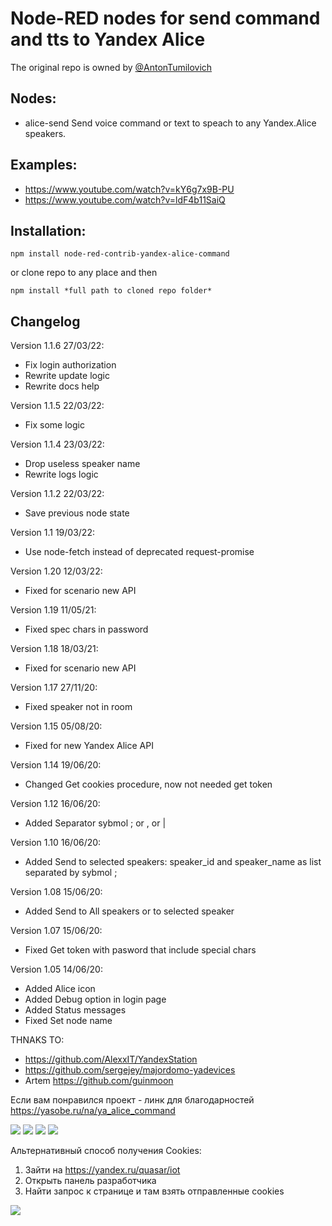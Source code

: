 # Node-RED nodes for send command and tts to Yandex Alice

The original repo is owned by [@AntonTumilovich](https://github.com/AntonTumilovich/https-flows.nodered.org-node-node-red-contrib-yandex-alice-command)

## Nodes:

-   alice-send Send voice command or text to speach to any Yandex.Alice speakers.

## Examples:

-   https://www.youtube.com/watch?v=kY6g7x9B-PU
-   https://www.youtube.com/watch?v=ldF4b11SaiQ

## Installation:

`npm install node-red-contrib-yandex-alice-command`

or clone repo to any place and then

`npm install *full path to cloned repo folder*`

## Changelog

Version 1.1.6 27/03/22:

-   Fix login authorization
-   Rewrite update logic
-   Rewrite docs help

Version 1.1.5 22/03/22:

-   Fix some logic

Version 1.1.4 23/03/22:

-   Drop useless speaker name
-   Rewrite logs logic

Version 1.1.2 22/03/22:

-   Save previous node state

Version 1.1 19/03/22:

-   Use node-fetch instead of deprecated request-promise

Version 1.20 12/03/22:

-   Fixed for scenario new API

Version 1.19 11/05/21:

-   Fixed spec chars in password

Version 1.18 18/03/21:

-   Fixed for scenario new API

Version 1.17 27/11/20:

-   Fixed speaker not in room

Version 1.15 05/08/20:

-   Fixed for new Yandex Alice API

Version 1.14 19/06/20:

-   Changed Get cookies procedure, now not needed get token

Version 1.12 16/06/20:

-   Added Separator sybmol ; or , or |

Version 1.10 16/06/20:

-   Added Send to selected speakers: speaker_id and speaker_name as list separated by sybmol ;

Version 1.08 15/06/20:

-   Added Send to All speakers or to selected speaker

Version 1.07 15/06/20:

-   Fixed Get token with pasword that include special chars

Version 1.05 14/06/20:

-   Added Alice icon
-   Added Debug option in login page
-   Added Status messages
-   Fixed Set node name

THNAKS TO:

-   https://github.com/AlexxIT/YandexStation
-   https://github.com/sergejey/majordomo-yadevices
-   Artem https://github.com/guinmoon

Если вам понравился проект - линк для благодарностей https://yasobe.ru/na/ya_alice_command

<img src="http://wiki.swiitch.ru/images/3/3e/Node_red_yandex_alice.png">
<img src="http://wiki.swiitch.ru/images/d/d0/Node_red_yandex_alice_get_token.png">
<img src="http://wiki.swiitch.ru/images/c/c1/Node_red_yandex_alice_settings.png">
<img src="http://wiki.swiitch.ru/images/8/8c/Node_red_yandex_alice_login.png">
  
  
  
Альтернативный способ получения Cookies:
1. Зайти на https://yandex.ru/quasar/iot
2. Открыть панель разработчика
3. Найти запрос к странице и там взять отправленные cookies
<img src="http://wiki.swiitch.ru/images/6/66/Node_red_yandex_alice_get_cookies_alt.png">
